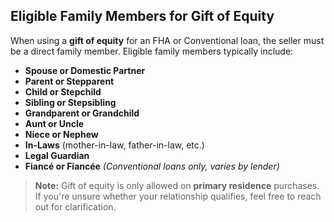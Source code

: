 ## Eligible Family Members for Gift of Equity

When using a **gift of equity** for an FHA or Conventional loan, the seller must be a direct family member. Eligible family members typically include:

- **Spouse or Domestic Partner**
- **Parent or Stepparent**
- **Child or Stepchild**
- **Sibling or Stepsibling**
- **Grandparent or Grandchild**
- **Aunt or Uncle**
- **Niece or Nephew**
- **In-Laws** (mother-in-law, father-in-law, etc.)
- **Legal Guardian**
- **Fiancé or Fiancée** _(Conventional loans only, varies by lender)_

> **Note:** Gift of equity is only allowed on **primary residence** purchases.
> If you're unsure whether your relationship qualifies, feel free to reach out for clarification.
